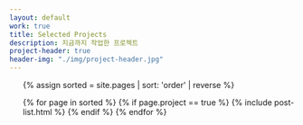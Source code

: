 ```yaml
---
layout: default
work: true
title: Selected Projects
description: 지금까지 작업한 프로젝트
project-header: true
header-img: "./img/project-header.jpg"
---
```


<ul class='o-grid'>
{% assign sorted = site.pages | sort: 'order' | reverse %}

{% for page in sorted %}
    {% if page.project == true %}
        {% include post-list.html %}
    {% endif %}
{% endfor %}
</ul>